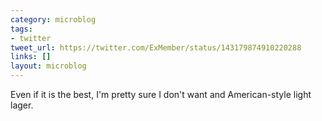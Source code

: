 ```yaml
---
category: microblog
tags:
- twitter
tweet_url: https://twitter.com/ExMember/status/143179874910220288
links: []
layout: microblog
---
```

Even if it is the best, I'm pretty sure I don't want and American-style light lager.
